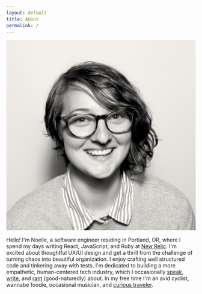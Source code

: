 ```yaml
---
layout: default
title: About
permalink: /
---
```


<img src="img/ndaley_bw.jpg" class="me">

Hello! I'm Noelle, a software engineer residing in Portland, OR, where I spend my days writing React, JavaScript, and Ruby at [New Relic](https://www.newrelic.com/). I'm excited about thoughtful UX/UI design and get a thrill from the challenge of turning chaos into beautiful organization. I enjoy crafting well structured code and tinkering away with tests. I'm dedicated to building a more empathetic, human-centered tech industry, which I occasionally [speak](http://opensourcebridge.org/sessions/1763), [write](/blog/), and [rant](http://devhell.info/post/2016-07-11/unlikely-hero-fails-to-press-mute/) (good-naturedly) about. In my free time I'm an avid cyclist, wannabe foodie, occasional musician, and [curious traveler](https://drive.google.com/open?id=1muxaKlQ9ndnV7dptPwHesS8o89w&usp=sharing).
